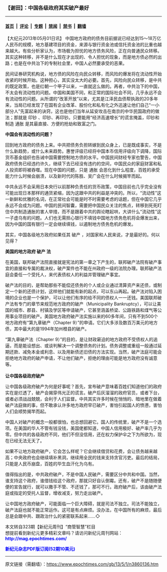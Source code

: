 ### 【谢田】：中国各级政府其实破产最好

---

#### [首页](../../../..?n3860136) &nbsp;|&nbsp; [评论](../../../../../epoch-comment?n3860136) &nbsp;|&nbsp; [专题](../../../../../epoch-special?n3860136) &nbsp;|&nbsp; [禁闻](../../../../../epoch-news?n3860136) &nbsp;|&nbsp; [禁书](../../../../../books?n3860136) &nbsp;|&nbsp; [翻墙](https://github.com/gfw-breaker/nogfw/blob/master/README.md?n3860136)


<div class="post_content" id="artbody" itemprop="articleBody">
 <!-- article content begin -->
 <p>
  【大纪元2013年05月01日讯】 中国地方政府的债务目前据说已经达到15～18万亿人民币的规模，地方基建项目的资金，来源与银行资金池或信托资金池的比重也越来越大。有些分析家认为，市场极为担忧的地方债务风险，正在向普通民众转移。其实这种转移，并不是什么现在才出现的、令人担忧的现象，而是地方债必然的出路；也是在中共治下的专制社会里，中国人必然要承受的恶果。
 </p>
 <p>
  民间证券研究机构说，地方债的风险在向民众转移，而风险的爆发将在流动性开始收紧的时候开始。这种担心，其实没太大的必要。首先，风险向民众转移，是中共的既定政策，也是红朝一个甲子以来，一直就这么做的。再者，中共治下的中国，不太会有流动性的问题。中国和美国不同，和正常的国际社会不同，几乎永远不会有流动性的问题。从所谓的“改革开放”以来，尤其是江泽民血债帮执政的20多年来，当局已经发现了在国有企业改革、股份化和私有化之外迅速让他们自己“一小部分人”先富起来的诀窍，这也是他们当年从延安攻击在南京的中华民国政府的做法；那就是
  <ok href="https://www.epochtimes.com/gb/tag/%E5%8D%B0%E9%92%9E.html">
   印钞
  </ok>
  、印钞、再印钞。只要能用“经济高速增长”的谎言掩盖，印钞和制造
  <ok href="https://www.epochtimes.com/gb/tag/%E9%80%9A%E8%83%80.html">
   通胀
  </ok>
  是其最直接、方便的抢劫和致富之门。
 </p>
 <p>
  <b>
   中国会有流动性的问题？
  </b>
 </p>
 <p>
  回到地方政府的债务上来。中共把债务负担转嫁到民众身上，已是既成事实，不是什么新趋势，或什么未来趋势。惠誉评级已经将中国本币信用评级向下调降，国际货币基金组织也告诫中国需要控制地方债的水平。中国民间财经专家也警告，中国政府债务已经违约许久，继续下去已经没有违约的空间，中国民众的家庭财富和私人投资即将被吞噬。现在中国的问题，只是
  <ok href="https://www.epochtimes.com/gb/tag/%E9%80%9A%E8%83%80.html">
   通胀
  </ok>
  会恶化到什么程度，百姓的承受能力什么时候会崩溃，以及新时代的陈胜、吴广会在什么时候揭竿而起。
 </p>
 <p>
  中共永远不会采用日本央行以前那种负责任的货币政策，中国目前也几乎完全没有可能出现日本那样的通货紧缩，因为这跟中共的利益是冲突的。所以，“流动性”这一新鲜和优雅的名词，在正常社会可能是时不时需要考虑的话题，但在中国它几乎永远不会成为问题。中国的民间智囊，需要把中国民众关注的焦点，转移到死死盯住中共制造通胀的害人举措，而不是跟着中共的舆论瞎起哄，大讲什么“流动性”这一子虚乌有的问题。人们也无需担心银行不填钱中国地方债务危机将会爆发出来，因为中国的国有银行一定会继续填钱，以遏制地方债务危机的爆发。
 </p>
 <p>
  其实，中国各级地方政府如果任其
  <ok href="https://www.epochtimes.com/gb/tag/%E7%A0%B4%E4%BA%A7.html">
   破产
  </ok>
  ，对国家和人民来说，才是最好的。何以见得？
 </p>
 <p>
  <b>
   美国的地方政府
   <ok href="https://www.epochtimes.com/gb/tag/%E7%A0%B4%E4%BA%A7.html">
    破产
   </ok>
   法
  </b>
 </p>
 <p>
  在美国，联邦破产法院直接就是宪法的第一章之下产生的，联邦破产法院有破产事宜的直接和专属的裁决权，破产案件也不能在州政府一级的法院办理。联邦破产法庭会委任一个受托人，来代表债权人的利益并管理破产事宜。
 </p>
 <p>
  破产法的目的，是帮助那些不能偿还债务的个人或企业通过清算资产来还债，或制定一个新的还债计划，这样他们就能有新的起点，可以东山再起。破产法对陷入困境的企业也是一个保护，可以让他们有序的给不同的债权人一一还钱。美国联邦破产法有专门的章节来规范地方政府的破产（Municipality Bankruptcy），可以让美国的城市、郡县、村镇及学区等申请破产，它甚至涵盖桥梁、公路铁路和煤气等公用事业项目的破产。美国地方政府破产法实施以来的60多年间，只有不到500个地方政府有“第九章破产（Chapter 9）”的申请。它们大多涉及数百万美元的地方债，其中最大的是1994年加州橙县的破产。
 </p>
 <p>
  “第九章破产法（Chapter 9）”的目的，是让财政窘迫的地方政府不受债权人的追逼，而是能设想出、或谈判解决一个调整债务的计划。债务调整或重组一般通过延期还款、减免本金或利息、以及用新债还旧债的方法实现。当然，破产法庭可能会拒绝地方政府的破产申请，不让他们破产，拒绝的理由可能是地方政府没有诚意等。
  <br/>
  <br/>
  <b>
   让中国各级政府破产
  </b>
 </p>
 <p>
  让中国各级政府破产为何是好事呢？首先，宣布破产意味着百姓们知道他们的政府实在是烂透了，破产会揭穿伟光正的谎言。破产后灰溜溜的政府官员，或者下台，或者必须战战兢兢，会利于人们监督。中共其实许多时候在悄悄的、暗地里在做着破产法庭做的事，但不敢承认许多地方政府早已破产，害怕引起国人的愤懑，害怕人们会顺势揭竿而起。
 </p>
 <p>
  中国人对破产的概念一般都很怕，也总想回避它。国人的传统里，破产不是一个选项。在美国的华人不管有钱没钱，美国佬都知道，中国人信用极好、破产率几乎为零。但中共的各级政府不同，他们不但没信用，还在权力保护伞之下为所欲为，现在已经无法无天了。
 </p>
 <p>
  如果不让地方政府破产，它会怎么样呢？它会继续借贷和花费，会让债务越来越高；中央政府也会继续填补黑洞，继续用全民的钱来支持贪官污吏。最后的结局，只能是人民币崩盘，百姓的毕生血汗化为乌有。
 </p>
 <p>
  值得指出的是，中共政府破产，不是中国人民破产，需要区分中共和中国。当然，谁支持这个政府，谁借钱给这个政府，那就只好自认倒霉。还有，破产不是随随便便的宣告就行，就可以撒手不管、不还钱了，那可不行。政府破产后，该由破产法庭或指定的受托人监督，增收减支，努力走出破产。
 </p>
 <p>
  让中国地方政府破产，可能面临一个巨大障碍，就是司法不独立。司法不能独立，破产法庭也就不能正常运作。这可是有点麻烦。没办法，在中国所有的麻烦，最后总是会跟中共、跟政治什么的紧密联系起来……◇
 </p>
 <p>
  本文转自323期【新纪元周刊】“商管智慧”栏目
  <br/>
  想提前看到新纪元更多精彩文章吗？请访问新纪元周刊网站：
  <br/>
  <ok href="http://mag.epochtimes.com/ " target="_blank">
   <font color="blue">
    <b>
     http://mag.epochtimes.com/
    </b>
   </font>
  </ok>
 </p>
 <p>
  <ok href="http://mag.epochtimes.com/pdfmag/home.html">
   <font color="blue">
    <b>
     新纪元杂志PDF版订阅(52期10美元)
    </b>
   </font>
  </ok>
 </p>
 <p>
  <!-- article content end -->
  <div id="below_article_ad">
  </div>
 </p>
</div>


---

原文链接（需翻墙）：https://www.epochtimes.com/gb/13/5/1/n3860136.htm